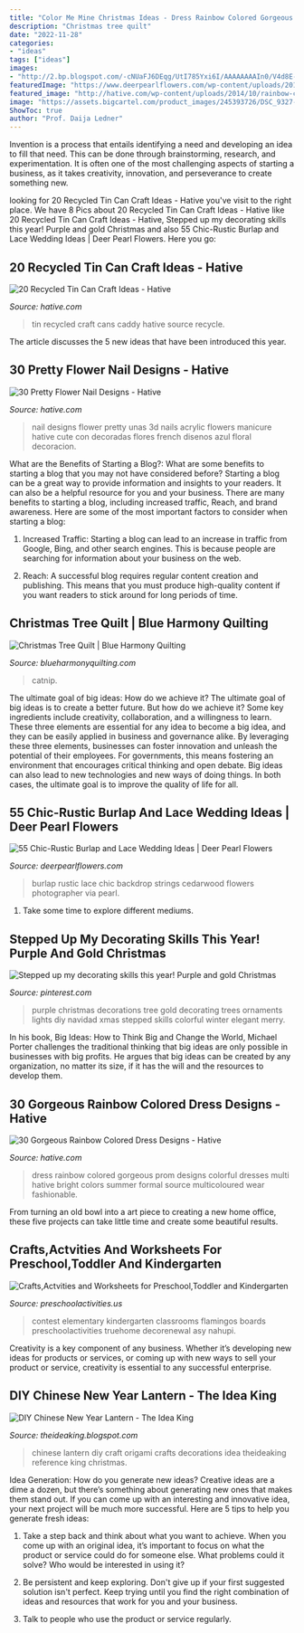 ```yaml
---
title: "Color Me Mine Christmas Ideas - Dress Rainbow Colored Gorgeous Prom Designs Colorful Dresses Multi Hative Bright Colors Summer Formal Source Multicoloured Wear Fashionable"
description: "Christmas tree quilt"
date: "2022-11-28"
categories:
- "ideas"
tags: ["ideas"]
images:
- "http://2.bp.blogspot.com/-cNUaFJ6DEqg/UtI785Yxi6I/AAAAAAAAIn0/V4d8E-btGf8/s1600/15.jpg"
featuredImage: "https://www.deerpearlflowers.com/wp-content/uploads/2015/04/burlap-wedding-backdrop-with-photos.jpg"
featured_image: "http://hative.com/wp-content/uploads/2014/10/rainbow-colored-dress/4-rainbow-colored-dress-designs.jpg"
image: "https://assets.bigcartel.com/product_images/245393726/DSC_9327-Edit.jpg?auto=format&amp;fit=max&amp;h=1200&amp;w=1200"
ShowToc: true
author: "Prof. Daija Ledner"
---
```



Invention is a process that entails identifying a need and developing an idea to fill that need. This can be done through brainstorming, research, and experimentation. It is often one of the most challenging aspects of starting a business, as it takes creativity, innovation, and perseverance to create something new.

	

		
looking for 20 Recycled Tin Can Craft Ideas - Hative you've visit to the right place. We have 8 Pics about 20 Recycled Tin Can Craft Ideas - Hative like 20 Recycled Tin Can Craft Ideas - Hative, Stepped up my decorating skills this year! Purple and gold Christmas and also 55 Chic-Rustic Burlap and Lace Wedding Ideas | Deer Pearl Flowers. Here you go:
		
    
## 20 Recycled Tin Can Craft Ideas - Hative

<img loading=lazy src="https://hative.com/wp-content/uploads/2014/11/tin-cans-ideas/8-recycled-tin-can-craft-caddy.jpg" onerror="this.onerror=null;this.src='https://tse2.mm.bing.net/th?id=OIP.5iciWtA-IuiDoJLBIb4O5gHaKT&amp;pid=15.1';" alt="20 Recycled Tin Can Craft Ideas - Hative">

_Source: hative.com_

>tin recycled craft cans caddy hative source recycle. 

	

The article discusses the 5 new ideas that have been introduced this year.

    
## 30 Pretty Flower Nail Designs - Hative

<img loading=lazy src="http://hative.com/wp-content/uploads/2014/11/flower-nail-designs/27-pretty-flower-nail-designs.jpg" onerror="this.onerror=null;this.src='https://tse2.mm.bing.net/th?id=OIP.hQfMan_5h5n611K-UlJaGQHaJ4&amp;pid=15.1';" alt="30 Pretty Flower Nail Designs - Hative">

_Source: hative.com_

>nail designs flower pretty unas 3d nails acrylic flowers manicure hative cute con decoradas flores french disenos azul floral decoracion. 

	

What are the Benefits of Starting a Blog?: What are some benefits to starting a blog that you may not have considered before?
Starting a blog can be a great way to provide information and insights to your readers. It can also be a helpful resource for you and your business. There are many benefits to starting a blog, including increased traffic, Reach, and brand awareness. Here are some of the most important factors to consider when starting a blog: 
1. Increased Traffic: Starting a blog can lead to an increase in traffic from Google, Bing, and other search engines. This is because people are searching for information about your business on the web. 

2. Reach: A successful blog requires regular content creation and publishing. This means that you must produce high-quality content if you want readers to stick around for long periods of time.

    
## Christmas Tree Quilt | Blue Harmony Quilting

<img loading=lazy src="https://assets.bigcartel.com/product_images/245393726/DSC_9327-Edit.jpg?auto=format&amp;fit=max&amp;h=1200&amp;w=1200" onerror="this.onerror=null;this.src='https://tse4.mm.bing.net/th?id=OIP.wg3sCHIrVvTMOBU8hlFnEQHaLs&amp;pid=15.1';" alt="Christmas Tree Quilt | Blue Harmony Quilting">

_Source: blueharmonyquilting.com_

>catnip. 

	

The ultimate goal of big ideas: How do we achieve it?
The ultimate goal of big ideas is to create a better future. But how do we achieve it? Some key ingredients include creativity, collaboration, and a willingness to learn. These three elements are essential for any idea to become a big idea, and they can be easily applied in business and governance alike. By leveraging these three elements, businesses can foster innovation and unleash the potential of their employees. For governments, this means fostering an environment that encourages critical thinking and open debate. Big ideas can also lead to new technologies and new ways of doing things. In both cases, the ultimate goal is to improve the quality of life for all.

    
## 55 Chic-Rustic Burlap And Lace Wedding Ideas | Deer Pearl Flowers

<img loading=lazy src="https://www.deerpearlflowers.com/wp-content/uploads/2015/04/burlap-wedding-backdrop-with-photos.jpg" onerror="this.onerror=null;this.src='https://tse1.mm.bing.net/th?id=OIP.TiDmQf8RM6MFAHRGsYCwGgHaLG&amp;pid=15.1';" alt="55 Chic-Rustic Burlap and Lace Wedding Ideas | Deer Pearl Flowers">

_Source: deerpearlflowers.com_

>burlap rustic lace chic backdrop strings cedarwood flowers photographer via pearl. 

	

1. Take some time to explore different mediums.

    
## Stepped Up My Decorating Skills This Year! Purple And Gold Christmas

<img loading=lazy src="https://i.pinimg.com/736x/d7/d1/cb/d7d1cbdbcb15a0f36a0a3d7d61938e00--purple-christmas-decorations-gold-christmas-tree.jpg" onerror="this.onerror=null;this.src='https://tse3.mm.bing.net/th?id=OIP.YzoJQ6XMYHa5a68KeEucWwHaJ3&amp;pid=15.1';" alt="Stepped up my decorating skills this year! Purple and gold Christmas">

_Source: pinterest.com_

>purple christmas decorations tree gold decorating trees ornaments lights diy navidad xmas stepped skills colorful winter elegant merry. 

	

In his book, Big Ideas: How to Think Big and Change the World, Michael Porter challenges the traditional thinking that big ideas are only possible in businesses with big profits. He argues that big ideas can be created by any organization, no matter its size, if it has the will and the resources to develop them.

    
## 30 Gorgeous Rainbow Colored Dress Designs - Hative

<img loading=lazy src="http://hative.com/wp-content/uploads/2014/10/rainbow-colored-dress/4-rainbow-colored-dress-designs.jpg" onerror="this.onerror=null;this.src='https://tse1.mm.bing.net/th?id=OIP.6ktORqlPIp7AT-oXy9BypgHaJ6&amp;pid=15.1';" alt="30 Gorgeous Rainbow Colored Dress Designs - Hative">

_Source: hative.com_

>dress rainbow colored gorgeous prom designs colorful dresses multi hative bright colors summer formal source multicoloured wear fashionable. 

	

From turning an old bowl into a art piece to creating a new home office, these five projects can take little time and create some beautiful results.

    
## Crafts,Actvities And Worksheets For Preschool,Toddler And Kindergarten

<img loading=lazy src="https://www.preschoolactivities.us/wp-content/uploads/2015/03/Owl-Christmas-Holiday-Classroom-Door.jpg" onerror="this.onerror=null;this.src='https://tse4.mm.bing.net/th?id=OIP.ZQw0aZnqc5WeF6BAmtkUHAHaJ4&amp;pid=15.1';" alt="Crafts,Actvities and Worksheets for Preschool,Toddler and Kindergarten">

_Source: preschoolactivities.us_

>contest elementary kindergarten classrooms flamingos boards preschoolactivities truehome decorenewal asy nahupi. 

	

Creativity is a key component of any business. Whether it’s developing new ideas for products or services, or coming up with new ways to sell your product or service, creativity is essential to any successful enterprise.

    
## DIY Chinese New Year Lantern - The Idea King

<img loading=lazy src="http://2.bp.blogspot.com/-cNUaFJ6DEqg/UtI785Yxi6I/AAAAAAAAIn0/V4d8E-btGf8/s1600/15.jpg" onerror="this.onerror=null;this.src='https://tse3.mm.bing.net/th?id=OIP.YYPNQGheyVAewFeVEZ-NJAHaJ4&amp;pid=15.1';" alt="DIY Chinese New Year Lantern - The Idea King">

_Source: theideaking.blogspot.com_

>chinese lantern diy craft origami crafts decorations idea theideaking reference king christmas. 

	

Idea Generation: How do you generate new ideas?
Creative ideas are a dime a dozen, but there’s something about generating new ones that makes them stand out. If you can come up with an interesting and innovative idea, your next project will be much more successful. Here are 5 tips to help you generate fresh ideas:
1. Take a step back and think about what you want to achieve. When you come up with an original idea, it’s important to focus on what the product or service could do for someone else. What problems could it solve? Who would be interested in using it?

2. Be persistent and keep exploring. Don't give up if your first suggested solution isn't perfect. Keep trying until you find the right combination of ideas and resources that work for you and your business.

3. Talk to people who use the product or service regularly.

